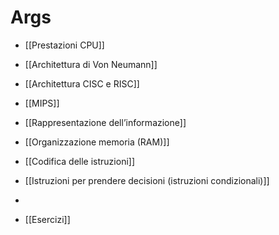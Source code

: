 # Args
- [[Prestazioni CPU]]
- [[Architettura di Von Neumann]]
- [[Architettura CISC e RISC]]
- [[MIPS]]
- [[Rappresentazione dell’informazione]]
- [[Organizzazione memoria (RAM)]]
- [[Codifica delle istruzioni]]
- [[Istruzioni per prendere decisioni (istruzioni condizionali)]]
- 

- [[Esercizi]]